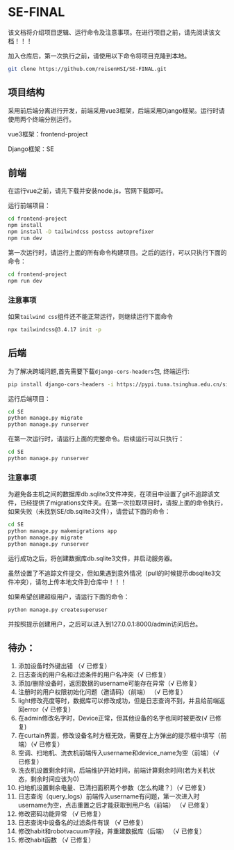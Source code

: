 # SE-FINAL

该文档将介绍项目逻辑、运行命令及注意事项。在进行项目之前，请先阅读该文档！！！

加入仓库后，第一次执行之前，请使用以下命令将项目克隆到本地。
```bash
git clone https://github.com/reisenHSI/SE-FINAL.git
```

## 项目结构
采用前后端分离进行开发，前端采用vue3框架，后端采用Django框架。运行时请使用两个终端分别运行。

vue3框架：frontend-project

Django框架：SE

## 前端

在运行vue之前，请先下载并安装node.js，官网下载即可。

运行前端项目：
```bash
cd frontend-project
npm install
npm install -D tailwindcss postcss autoprefixer
npm run dev
```
第一次运行时，请运行上面的所有命令构建项目。之后的运行，可以只执行下面的命令：
```bash
cd frontend-project
npm run dev
```

### 注意事项
如果`tailwind css`组件还不能正常运行，则继续运行下面命令
```bash
npx tailwindcss@3.4.17 init -p
```

## 后端

为了解决跨域问题,首先需要下载`django-cors-headers`包, 终端运行: 
```bash
pip install django-cors-headers -i https://pypi.tuna.tsinghua.edu.cn/simple
```

运行后端项目：
```bash
cd SE
python manage.py migrate
python manage.py runserver
```

在第一次运行时，请运行上面的完整命令。后续运行可以只执行：
```bash
cd SE
python manage.py runserver
```

### 注意事项
为避免各主机之间的数据库db.sqlite3文件冲突，在项目中设置了git不追踪该文件，已经提供了migrations文件夹。在第一次拉取项目时，请按上面的命令执行，如果失败（未找到SE/db.sqlite3文件），请尝试下面的命令：
```bash
cd SE
python manage.py makemigrations app
python manage.py migrate
python manage.py runserver
```
运行成功之后，将创建数据库db.sqlite3文件，并启动服务器。

虽然设置了不追踪文件提交，但如果遇到意外情况（pull的时候提示dbsqlite3文件冲突），请勿上传本地文件到仓库中！！！

如果希望创建超级用户，请运行下面的命令：
```bash
python manage.py createsuperuser
```
并按照提示创建用户，之后可以进入到127.0.0.1:8000/admin访问后台。




## 待办：
1. 添加设备时外键出错 （√ 已修复）
2. 日志查询的用户名和过滤条件的用户名冲突（√ 已修复）
3. 添加/删除设备时，返回数据的username可能存在异常（√ 已修复）
3. 注册时的用户权限初始化问题（邀请码）（前端） （√ 已修复）
4. light修改亮度等时，数据库可以修改成功，但是日志查询不到，并且给前端返回error（√ 已修复）
5. 在admin修改名字时，Device正常，但其他设备的名字也同时被更改(√ 已修复)
6. 在curtain界面，修改设备名时方框无效，需要在上方弹出的提示框中填写（前端）（√ 已修复）
7. 空调、扫地机、洗衣机前端传入username和device_name为空（前端）（√ 已修复）
8. 洗衣机设置剩余时间，后端维护开始时间，前端计算剩余时间(若为关机状态，剩余时间应该为0)
9. 扫地机设置剩余电量、已清扫面积两个参数（怎么构建？）（√ 已修复）
10. 日志查询（query_logs）前端传入username有问题，第一次进入时username为空，点击重置之后才能获取到用户名（前端） （√ 已修复）
11. 修改密码功能异常 （√ 已修复）
12. 日志查询中设备名的过滤条件有误 （√ 已修复）
13. 修改habit和robotvacuum字段，并重建数据库（后端） （√ 已修复）
14. 修改habit函数 （√ 已修复）